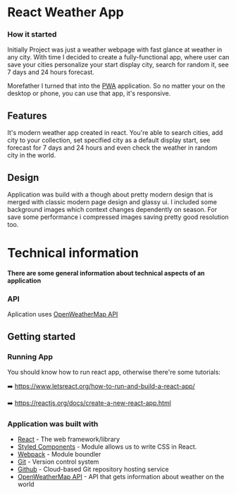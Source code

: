 # React Weather App

### How it started

<p>
Initially Project was just a weather webpage with fast glance at weather in any city. With time I decided to create a fully-functional app, where user can save your cities personalize your start display city, search for random it, see 7 days and 24 hours forecast.

Morefather I turned that into the <a href="https://www.freecodecamp.org/news/what-are-progressive-web-apps/">PWA</a> application. So no matter your on the desktop or phone, you can use that app, it's responsive.

</p>

## Features

It's modern weather app created in react. You're able to search cities, add city to your collection, set specified city as a default display start, see forecast for 7 days and 24 hours and even check the weather in random city in the world.

## Design

Application was build with a though about pretty modern design that is merged with classic modern page design and glassy ui. I included some background images which context changes dependently on season. For save some performance i compressed images saving pretty good resolution too.

# Technical information

<h4>There are some general information about technical aspects of an application</h3>

### API

Aplication uses <a href="https://openweathermap.org/api">OpenWeatherMap API</a>

## Getting started

### Running App

You should know how to run react app, otherwise there're some tutorials:

➡️ https://www.letsreact.org/how-to-run-and-build-a-react-app/

➡️ https://reactjs.org/docs/create-a-new-react-app.html

### Application was built with

<ul>
<li><a href="https://reactjs.org/">React</a> - The web framework/library</li>
<li><a href="https://styled-components.com/">Styled Components</a> - Module allows us to write CSS in React.</li>
<li><a href="https://webpack.js.org/">Webpack</a> - Module boundler</li>
<li><a href="https://git-scm.com/downloads">Git</a> - Version control system</li>
<li><a href="https://github.com">Github</a> - Cloud-based Git repository hosting service</li>
<li><a href="http://openweathermap.com/api">OpenWeatherMap API</a> - API that gets information about weather on the world</li>
</ul>
